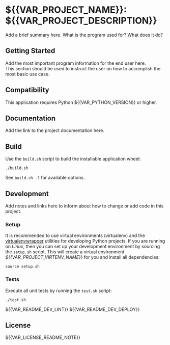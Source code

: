 # ${{VAR_PROJECT_NAME}}: ${{VAR_PROJECT_DESCRIPTION}}

Add a brief summary here. What is the program used for? What does it do?

## Getting Started

Add the most important program information for the end user here.  
This section should be used to instruct the user on how to accomplish the most basic use case.


## Compatibility

This application requires Python ${{VAR_PYTHON_VERSION}} or higher.


## Documentation

Add the link to the project documentation here.


## Build

Use the ```build.sh``` script to build the installable application wheel:
```
./build.sh
```
See ```build.sh -?``` for available options.


## Development

Add notes and links here to inform about how to change or add code in this project.

### Setup

It is recommended to use virtual environments (virtualenv) and the [virtualenvwrapper](https://virtualenvwrapper.readthedocs.io/en/latest/) utilities for developing Python projects. If you are running on *Linux*, then you can set up your development environment by sourcing the ```setup.sh``` script. This will create a virtual environment *${{VAR_PROJECT_VIRTENV_NAME}}* for you and install all dependencies:
```
source setup.sh
```

### Tests

Execute all unit tests by running the ```test.sh``` script:
```
./test.sh
```
${{VAR_README_DEV_LINT}}
${{VAR_README_DEV_DEPLOY}}


## License

${{VAR_LICENSE_README_NOTE}}

